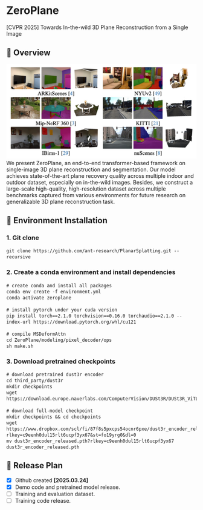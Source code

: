 # ZeroPlane
[CVPR 2025] Towards In-the-wild 3D Plane Reconstruction from a Single Image

## 📖 Overview
![Zeroplane](imgs/teaser.png)
We present ZeroPlane, an end-to-end transformer-based framework on single-image 3D plane reconstruction and segmentation. Our model achieves state-of-the-art plane recovery quality across multiple indoor and outdoor dataset, especially on in-the-wild images. Besides, we construct a large-scale high-quality, high-resolution dataset across multiple benchmarks captured from various environments for future research on generalizable 3D plane reconstruction task.

## 🔨 Environment Installation
### 1. Git clone
```
git clone https://github.com/ant-research/PlanarSplatting.git --recursive 
```
### 2. Create a conda environment and install dependencies
```
# create conda and install all packages
conda env create -f environment.yml
conda activate zeroplane

# install pytorch under your cuda version
pip install torch==2.1.0 torchvision==0.16.0 torchaudio==2.1.0 --index-url https://download.pytorch.org/whl/cu121

# compile MSDeformAttn
cd ZeroPlane/modeling/pixel_decoder/ops
sh make.sh
```

### 3. Download pretrained checkpoints
```
# download pretrained dust3r encoder
cd third_party/dust3r
mkdir checkpoints
wget https://download.europe.naverlabs.com/ComputerVision/DUSt3R/DUSt3R_ViTLarge_BaseDecoder_512_dpt.pth

# download full-model checkpoint
mkdir checkpoints && cd checkpoints
wget https://www.dropbox.com/scl/fi/87f8s5pxcps54ocnr6pxe/dust3r_encoder_released.pth?rlkey=c9eenh0dul15rlt6ucpf3yx67&st=fo19yrg0&dl=0
mv dust3r_encoder_released.pth?rlkey=c9eenh0dul15rlt6ucpf3yx67 dust3r_encoder_released.pth
```

## 🚀 Release Plan
* [x] Github created **[2025.03.24]**
* [x] Demo code and pretrained model release.
* [ ] Training and evaluation dataset.
* [ ] Training code release. 
